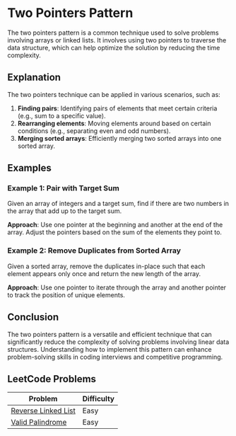 # Two Pointers Pattern

The two pointers pattern is a common technique used to solve problems involving arrays or linked lists. It involves using two pointers to traverse the data structure, which can help optimize the solution by reducing the time complexity.

## Explanation

The two pointers technique can be applied in various scenarios, such as:

1. **Finding pairs**: Identifying pairs of elements that meet certain criteria (e.g., sum to a specific value).
2. **Rearranging elements**: Moving elements around based on certain conditions (e.g., separating even and odd numbers).
3. **Merging sorted arrays**: Efficiently merging two sorted arrays into one sorted array.

## Examples

### Example 1: Pair with Target Sum

Given an array of integers and a target sum, find if there are two numbers in the array that add up to the target sum.

**Approach**: Use one pointer at the beginning and another at the end of the array. Adjust the pointers based on the sum of the elements they point to.

### Example 2: Remove Duplicates from Sorted Array

Given a sorted array, remove the duplicates in-place such that each element appears only once and return the new length of the array.

**Approach**: Use one pointer to iterate through the array and another pointer to track the position of unique elements.

## Conclusion

The two pointers pattern is a versatile and efficient technique that can significantly reduce the complexity of solving problems involving linear data structures. Understanding how to implement this pattern can enhance problem-solving skills in coding interviews and competitive programming.

## LeetCode Problems

| Problem | Difficulty |
|---------|------------|
| [Reverse Linked List](https://leetcode.com/problems/reverse-linked-list/) | Easy |
| [Valid Palindrome](https://leetcode.com/problems/valid-palindrome/) | Easy |